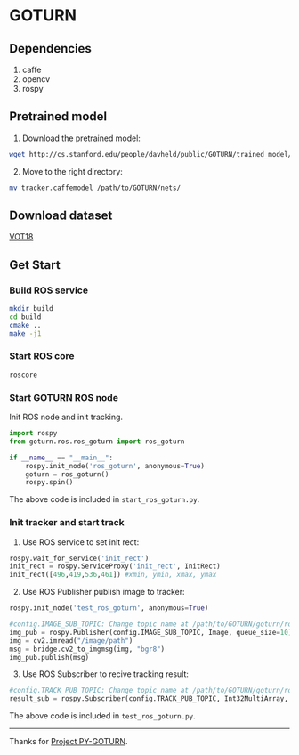 # GOTURN

## Dependencies
1. caffe
2. opencv
3. rospy

## Pretrained model
1. Download the pretrained model: 
```sh
wget http://cs.stanford.edu/people/davheld/public/GOTURN/trained_model/tracker.caffemodel
```
2. Move to the right directory:
```sh
mv tracker.caffemodel /path/to/GOTURN/nets/
```

## Download dataset
[VOT18](http://www.votchallenge.net/)

## Get Start
### Build ROS service
```sh
mkdir build
cd build
cmake ..
make -j1
```
### Start ROS core
```sh
roscore
```
### Start GOTURN ROS node
Init ROS node and init tracking.
```python
import rospy
from goturn.ros.ros_goturn import ros_goturn

if __name__ == "__main__":
    rospy.init_node('ros_goturn', anonymous=True)
    goturn = ros_goturn()
    rospy.spin()
```
The above code is included in `start_ros_goturn.py`.
### Init tracker and start track
1. Use ROS service to set init rect: 
```python
rospy.wait_for_service('init_rect')
init_rect = rospy.ServiceProxy('init_rect', InitRect)
init_rect([496,419,536,461]) #xmin, ymin, xmax, ymax
```
2. Use ROS Publisher publish image to tracker: 
```python
rospy.init_node('test_ros_goturn', anonymous=True)

#config.IMAGE_SUB_TOPIC: Change topic name at /path/to/GOTURN/goturn/ros/config.py
img_pub = rospy.Publisher(config.IMAGE_SUB_TOPIC, Image, queue_size=10) 
img = cv2.imread("/image/path") 
msg = bridge.cv2_to_imgmsg(img, "bgr8")
img_pub.publish(msg)
```
3. Use ROS Subscriber to recive tracking result:
```python
#config.TRACK_PUB_TOPIC: Change topic name at /path/to/GOTURN/goturn/ros/config.py
result_sub = rospy.Subscriber(config.TRACK_PUB_TOPIC, Int32MultiArray, callback) 
```
The above code is included in `test_ros_goturn.py`.

---
Thanks for [Project PY-GOTURN](https://github.com/nrupatunga/PY-GOTURN.git).